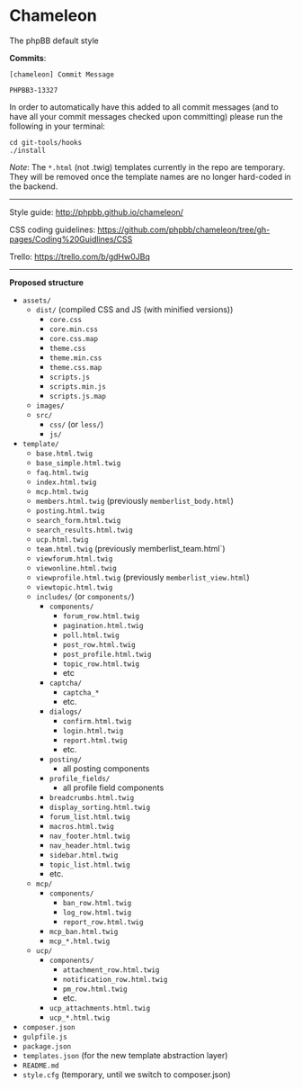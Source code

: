 Chameleon
=========

The phpBB default style

__Commits__:
````
[chameleon] Commit Message

PHPBB3-13327
````

In order to automatically have this added to all commit messages (and to have all
your commit messages checked upon committing) please run the following in your terminal:
````
cd git-tools/hooks
./install
````

_Note_: The `*.html` (not .twig) templates currently in the repo are temporary. They will be removed once the template names are no longer hard-coded in the backend.

---------

Style guide: http://phpbb.github.io/chameleon/

CSS coding guidelines: https://github.com/phpbb/chameleon/tree/gh-pages/Coding%20Guidlines/CSS

Trello: https://trello.com/b/gdHw0JBq

---------

__Proposed structure__
- `assets/`
  - `dist/` (compiled CSS and JS (with minified versions))
    - `core.css`
    - `core.min.css`
    - `core.css.map`
    - `theme.css`
    - `theme.min.css`
    - `theme.css.map`
    - `scripts.js`
    - `scripts.min.js`
    - `scripts.js.map`
  - `images/`
  - `src/`
	- `css/` (or `less/`)
	- `js/`
- `template/`
  - `base.html.twig`
  - `base_simple.html.twig`
  - `faq.html.twig`
  - `index.html.twig`
  - `mcp.html.twig`
  - `members.html.twig` (previously `memberlist_body.html`)
  - `posting.html.twig`
  - `search_form.html.twig`
  - `search_results.html.twig`
  - `ucp.html.twig`
  - `team.html.twig` (previously memberlist_team.html`)
  - `viewforum.html.twig`
  - `viewonline.html.twig`
  - `viewprofile.html.twig` (previously `memberlist_view.html`)
  - `viewtopic.html.twig`
  - `includes/` (or `components/`)
    - `components/`
      - `forum_row.html.twig`
      - `pagination.html.twig`
      - `poll.html.twig`
      - `post_row.html.twig`
      - `post_profile.html.twig`
      - `topic_row.html.twig`
      - etc
    - `captcha/`
      - `captcha_*`
      - etc.
    - `dialogs/`
      - `confirm.html.twig`
      - `login.html.twig`
      - `report.html.twig`
      - etc.
    - `posting/`
      - all posting components
    - `profile_fields/`
      - all profile field components
    - `breadcrumbs.html.twig`
    - `display_sorting.html.twig`
    - `forum_list.html.twig`
    - `macros.html.twig`
    - `nav_footer.html.twig`
    - `nav_header.html.twig`
    - `sidebar.html.twig`
    - `topic_list.html.twig`
    - etc.
  - `mcp/`
    - `components/`
      - `ban_row.html.twig`
      - `log_row.html.twig`
      - `report_row.html.twig`
    - `mcp_ban.html.twig`
    - `mcp_*.html.twig`
  - `ucp/`
    - `components/`
      - `attachment_row.html.twig`
      - `notification_row.html.twig`
      - `pm_row.html.twig`
      - etc.
    - `ucp_attachments.html.twig`
    - `ucp_*.html.twig`
- `composer.json`
- `gulpfile.js`
- `package.json`
- `templates.json` (for the new template abstraction layer)
- `README.md`
- `style.cfg` (temporary, until we switch to composer.json)
